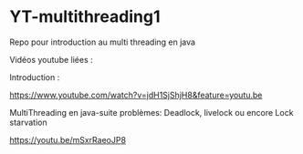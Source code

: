 # YT-multithreading1
Repo pour introduction au multi threading en java 

Vidéos youtube liées :

Introduction : 

  https://www.youtube.com/watch?v=jdH1SjShjH8&feature=youtu.be
  
MultiThreading en java-suite problèmes: Deadlock, livelock ou encore Lock starvation 

  https://youtu.be/mSxrRaeoJP8

